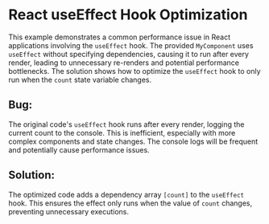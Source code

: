 # React useEffect Hook Optimization

This example demonstrates a common performance issue in React applications involving the `useEffect` hook. The provided `MyComponent` uses `useEffect` without specifying dependencies, causing it to run after every render, leading to unnecessary re-renders and potential performance bottlenecks. The solution shows how to optimize the `useEffect` hook to only run when the `count` state variable changes.

## Bug:
The original code's `useEffect` hook runs after every render, logging the current count to the console. This is inefficient, especially with more complex components and state changes. The console logs will be frequent and potentially cause performance issues.

## Solution:
The optimized code adds a dependency array `[count]` to the `useEffect` hook. This ensures the effect only runs when the value of `count` changes, preventing unnecessary executions.